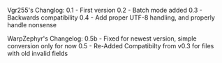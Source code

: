Vgr255's Changlog:
0.1 - First version
0.2 - Batch mode added
0.3 - Backwards compatibility
0.4 - Add proper UTF-8 handling, and properly handle nonsense

WarpZephyr's Changelog:
0.5b - Fixed for newest version, simple conversion only for now
0.5 - Re-Added Compatibilty from v0.3 for files with old invalid fields
